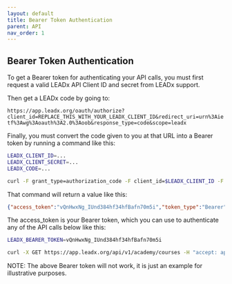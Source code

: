 ```yaml
---
layout: default
title: Bearer Token Authentication
parent: API
nav_order: 1
---
```


## Bearer Token Authentication

To get a Bearer token for authenticating your API calls, you must first request a valid LEADx API Client ID and secret from LEADx support.

Then get a LEADx code by going to:

`https://app.leadx.org/oauth/authorize?client_id=REPLACE_THIS_WITH_YOUR_LEADX_CLIENT_ID&redirect_uri=urn%3Aietf%3Awg%3Aoauth%3A2.0%3Aoob&response_type=code&scope=leadx`

Finally, you must convert the code given to you at that URL into a Bearer token by running a command like this:

```bash
LEADX_CLIENT_ID=...
LEADX_CLIENT_SECRET=...
LEADX_CODE=...

curl -F grant_type=authorization_code -F client_id=$LEADX_CLIENT_ID -F client_secret=$LEADX_CLIENT_SECRET -F code=$LEADX_CODE -F redirect_uri=urn:ietf:wg:oauth:2.0:oob -X POST https://app.leadx.org/oauth/token
```

That command will return a value like this:

```json
{"access_token":"vQnHwxNg_IUnd384hf34hfBafn70m5i","token_type":"Bearer","expires_in":7199,"refresh_token":"65Ztwj18_2JsdfsdfsdfGqOA1UoXzDlViWkn2MGYio","scope":"leadx","created_at":1593111170}
```

The access_token is your Bearer token, which you can use to authenticate any of the API calls below like this:

```bash
LEADX_BEARER_TOKEN=vQnHwxNg_IUnd384hf34hfBafn70m5i

curl -X GET https://app.leadx.org/api/v1/academy/courses -H "accept: application/json" -H "Authorization: Bearer $LEADX_BEARER_TOKEN"
```

NOTE: The above Bearer token will not work, it is just an example for illustrative purposes.

